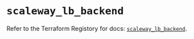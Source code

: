 # `scaleway_lb_backend`

Refer to the Terraform Registory for docs: [`scaleway_lb_backend`](https://registry.terraform.io/providers/scaleway/scaleway/2.27.0/docs/resources/lb_backend).
